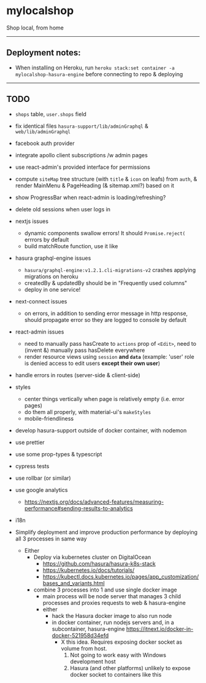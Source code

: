 # mylocalshop

Shop local, from home

---

## Deployment notes:

- When installing on Heroku, run `heroku stack:set container -a mylocalshop-hasura-engine` before connecting to repo & deploying

---

## TODO

- `shops` table, `user.shops` field

- fix identical files `hasura-support/lib/adminGraphql` & `web/lib/adminGraphql`
- facebook auth provider
- integrate apollo client subscriptions /w admin pages
- use react-admin's provided interface for permissions
- compute `siteMap` tree structure (with `title` & `icon` on leafs) from `auth`, & render MainMenu & PageHeading (& sitemap.xml?) based on it
- show ProgressBar when react-admin is loading/refreshing?
- delete old sessions when user logs in
- nextjs issues
    - dynamic components swallow errors! It should `Promise.reject(` errrors by default
    - build matchRoute function, use it like <Link href={matchRoute(href)} as={href}><a href={href}></a></Link>
- hasura graphql-engine issues
    - `hasura/graphql-engine:v1.2.1.cli-migrations-v2` crashes applying migrations on heroku
    - createdBy & updatedBy should be in "Frequently used columns"
    - deploy in one service!
- next-connect issues
    - on errors, in addition to sending error message in http response, should propagate error so they are logged to console by default
- react-admin issues
    - need to manually pass hasCreate to `actions` prop of `<Edit>`, need to (invent &) manually pass hasDelete everywhere 
    - render resource views using `session` **and `data`** (example: 'user' role is denied access to edit users **except their own user**)
- handle errors in routes (server-side & client-side)
- styles
    - center things vertically when page is relatively empty (i.e. error pages)
    - do them all properly, with material-ui's `makeStyles`
    - mobile-friendliness
- develop hasura-support outside of docker container, with nodemon
- use prettier
- use some prop-types & typescript
- cypress tests
- use rollbar (or similar) 
- use google analytics
    - https://nextjs.org/docs/advanced-features/measuring-performance#sending-results-to-analytics 
- i18n


- Simplify deployment and improve production performance by deploying all 3 processes in same way
  - Either
    - Deploy via kubernetes cluster on DigitalOcean
      - https://github.com/hasura/hasura-k8s-stack
      - https://kubernetes.io/docs/tutorials/
      - https://kubectl.docs.kubernetes.io/pages/app_customization/bases_and_variants.html
    - combine 3 processes into 1 and use single docker image
      - main process will be node server that manages 3 child processes and proxies requests to web & hasura-engine
      - either
        - hack the Hasura docker image to also run node
        - in docker container, run nodejs servers and, in a subcontainer, hasura-engine https://itnext.io/docker-in-docker-521958d34efd
            - X this idea. Requires exposing docker socket as volume from host. 
                1. Not going to work easy with Windows development host
                2. Hasura (and other platforms) unlikely to expose docker socket to containers like this 

